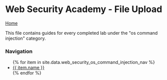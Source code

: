 # Web Security Academy - File Upload
<a href="{{ site.url }}{{ site.baseurl }}"> Home</a>

This file contains guides for every completed lab under the "os command injection" category.

### Navigation
<ul>
  {% for item in site.data.web_security_os_command_injection_nav %}
    <li>
      <a href="{{ site.url }}{{ site.baseurl }}{{ item.link }}"> {{ item.name }} </a>
    </li>
  {% endfor %}
</ul>
